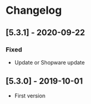 # Changelog  

## [5.3.1] - 2020-09-22
### Fixed  
- Update or Shopware update  

## [5.3.0] - 2019-10-01
- First version  
